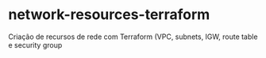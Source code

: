 # network-resources-terraform
Criação de recursos de rede com Terraform (VPC, subnets, IGW, route table e security group

